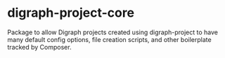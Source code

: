 # digraph-project-core

Package to allow Digraph projects created using digraph-project to have many default config options, file creation scripts, and other boilerplate tracked by Composer.